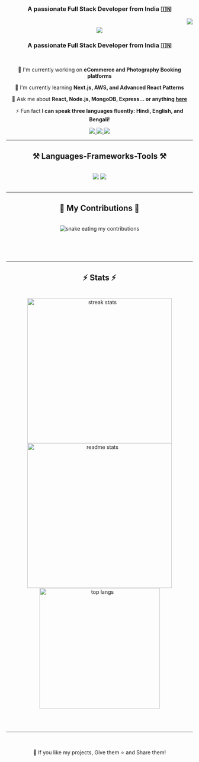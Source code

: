 

<h3 align="center">A passionate Full Stack Developer from India 🇮🇳</h3>
<img align="right" src="https://visitor-badge.laobi.icu/badge?page_id=subhodeep2005s.subhodeep2005s" />

<h1 align="center">
    <img src="https://readme-typing-svg.herokuapp.com/?font=Righteous&size=35&center=true&vCenter=true&width=500&height=70&duration=4000&lines=Hi+There!+👋;+I'm+Subhodeep+Sarkar!;" />
</h1>

<h3 align="center">A passionate Full Stack Developer from India 🇮🇳</h3>

<br/>

<div align="center">
 
 🔭 I'm currently working on **eCommerce and Photography Booking platforms**
 
 🌱 I'm currently learning **Next.js, AWS, and Advanced React Patterns**

💬 Ask me about **React, Node.js, MongoDB, Express... or anything [here](https://github.com/subhodeep2005s/subhodeep2005s/issues)**

⚡ Fun fact **I can speak three languages fluently: Hindi, English, and Bengali!**

 </div>
 
<div align="center"> 
  <a href="mailto:sarkarsubhodeep417@gmail.com">
    <img src="https://img.shields.io/badge/Gmail-333333?style=for-the-badge&logo=gmail&logoColor=red" />
  </a>
  <a href="https://linkedin.com/in/subhodeep-sarkar" target="_blank">
    <img src="https://img.shields.io/badge/LinkedIn-0077B5?style=for-the-badge&logo=linkedin&logoColor=white" target="_blank" />
  </a>
  <a href="https://anime-frontend-omega.vercel.app/" target="_blank">
     <img src="https://img.shields.io/badge/Portfolio-FF5722?style=for-the-badge&logo=todoist&logoColor=white" target="_blank" />
  </a>
</div>

 <hr/>
 
<h2 align="center">⚒️ Languages-Frameworks-Tools ⚒️</h2>
<br/>
<div align="center">
    <img src="https://skillicons.dev/icons?i=html,css,javascript,react,nextjs,tailwind,bootstrap,vscode,github,figma,git" />
    <img src="https://skillicons.dev/icons?i=nodejs,express,mongodb,aws,typescript,firebase,vercel,postman" /><br>
</div>

<br/>
<hr/>

<div align="center">
  <h2>🐍 My Contributions 🐍</h2>
  <br>
  <img alt="snake eating my contributions" src="https://raw.githubusercontent.com/subhodeep2005s/subhodeep2005s/output/github-contribution-grid-snake.svg" />
  
  <br/><br/><br/>
</div>

<hr/>

<h2 align="center">⚡ Stats ⚡</h2>
<br>
<div align=center>
  <img width=390 src="https://streak-stats.demolab.com/?user=subhodeep2005s&count_private=true&theme=react&border_radius=10" alt="streak stats"/>
  <img width=390 src="https://github-readme-stats.vercel.app/api?username=subhodeep2005s&count_private=true&show_icons=true&theme=react&rank_icon=github&border_radius=10" alt="readme stats" />
  <br/>
  <img width=325 align="center" src="https://github-readme-stats.vercel.app/api/top-langs/?username=subhodeep2005s&hide=HTML&langs_count=8&layout=compact&theme=react&border_radius=10&size_weight=0.5&count_weight=0.5&exclude_repo=github-readme-stats" alt="top langs" />
</div>

<br/><br/>

<hr/>

<br/>

<div align="center">
<p>🌟 If you like my projects, Give them ⭐ and Share them!</p>
</div>

<br/>
